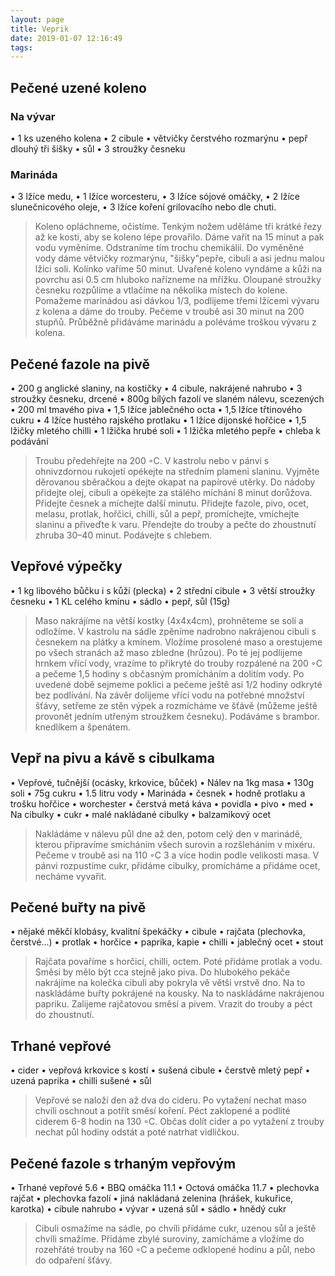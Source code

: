 ```yaml
---
layout: page
title: Veprik
date: 2019-01-07 12:16:49
tags:
---
```

## Pečené uzené koleno
### Na vývar
• 1 ks uzeného kolena
• 2 cibule
• větvičky čerstvého rozmarýnu
• pepř dlouhý tři šišky
• sůl
• 3 stroužky česneku
### Marináda
• 3 lžíce medu,
• 1 lžíce worcesteru,
• 3 lžíce sójové omáčky,
• 2 lžíce slunečnicového oleje,
• 3 lžíce koření grilovacího nebo dle chuti.
>Koleno opláchneme, očistíme. Tenkým nožem uděláme tři
krátké řezy až ke kosti, aby se koleno lépe provařilo. Dáme
vařit na 15 minut a pak vodu vyměníme. Odstraníme tím
trochu chemikálií. Do vyměněné vody dáme větvičky rozmarýnu, "šišky"pepře, cibuli a asi jednu malou lžíci soli. Kolínko
vaříme 50 minut. Uvařené koleno vyndáme a kůži na povrchu
asi 0.5 cm hluboko nařízneme na mřížku. Oloupané stroužky
česneku rozpůlíme a vtlačíme na několika místech do kolene.
Pomažeme marinádou asi dávkou 1/3, podlijeme třemi lžícemi vývaru z kolena a dáme do trouby. Pečeme v troubě
asi 30 minut na 200 stupňů. Průběžně přidáváme marinádu
a poléváme troškou vývaru z kolena.

## Pečené fazole na pivě
• 200 g anglické slaniny, na kostičky
• 4 cibule, nakrájené nahrubo
• 3 stroužky česneku, drcené
• 800g bílých fazolí ve slaném nálevu, scezených
• 200 ml tmavého piva
• 1,5 lžíce jablečného octa
• 1,5 lžíce třtinového cukru
• 4 lžíce hustého rajského protlaku
• 1 lžíce dijonské hořčice
• 1,5 lžičky mletého chilli
• 1 lžička hrubé soli
• 1 lžička mletého pepře
• chleba k podávání
>Troubu předehřejte na 200 ◦C. V kastrolu nebo v pánvi s ohnivzdornou rukojetí opékejte na středním plameni slaninu.
Vyjměte děrovanou sběračkou a dejte okapat na papírové
utěrky. Do nádoby přidejte olej, cibuli a opékejte za stálého
míchání 8 minut dorůžova. Přidejte česnek a míchejte další
minutu. Přidejte fazole, pivo, ocet, melasu, protlak, hořčici,
chilli, sůl a pepř, promíchejte, vmíchejte slaninu a přiveďte
k varu. Přendejte do trouby a pečte do zhoustnutí zhruba
30–40 minut. Podávejte s chlebem.

## Vepřové výpečky
• 1 kg libového bůčku i s kůží (plecka)
• 2 střední cibule
• 3 větší stroužky česneku
• 1 KL celého kmínu
• sádlo
• pepř, sůl (15g)
>Maso nakrájíme na větší kostky (4x4x4cm), prohněteme se
solí a odložíme. V kastrolu na sádle zpěníme nadrobno nakrájenou cibuli s česnekem na plátky a kmínem. Vložíme prosolené maso a orestujeme po všech stranách až maso zbledne
(hrůzou). Po té jej podlijeme hrnkem vřící vody, vrazíme to
přikryté do trouby rozpálené na 200 ◦C a pečeme 1,5 hodiny
s občasným promícháním a dolitím vody. Po uvedené době
sejmeme poklici a pečeme ještě asi 1/2 hodiny odkryté bez
podlívání. Na závěr dolijeme vřící vodu na potřebné množství
šťávy, setřeme ze stěn výpek a rozmícháme ve šťávě (můžeme
ještě provonět jedním utřeným stroužkem česneku). Podáváme s brambor. knedlíkem a špenátem.

## Vepř na pivu a kávě s cibulkama
• Vepřové, tučnější (ocásky, krkovice, bůček)
• Nálev na 1kg masa
• 130g soli
• 75g cukru
• 1.5 litru vody
• Marináda
• česnek
• hodně protlaku a trošku hořčice
• worchester
• čerstvá metá káva
• povidla
• pivo
• med
• Na cibulky
• cukr
• malé nakládané cibulky
• balzamikový ocet
>Nakládáme v nálevu půl dne až den, potom celý den v marinádě, kterou připravíme smícháním všech surovin a rozšleháním v mixéru. Pečeme v troubě asi na 110 ◦C 3 a více hodin
podle velikosti masa.
V pánvi rozpustíme cukr, přidáme cibulky, promícháme a
přidáme ocet, necháme vyvařit.

## Pečené buřty na pivě
• nějaké měkčí klobásy, kvalitní špekáčky
• cibule
• rajčata (plechovka, čerstvé...)
• protlak
• horčice
• paprika, kapie
• chilli
• jablečný ocet
• stout

>Rajčata povaříme s horčicí, chilli, octem. Poté přidáme protlak a vodu. Směsi by mělo být cca stejně jako piva.
Do hlubokého pekáče nakrájíme na kolečka cibuli aby pokryla vě větši vrstvě dno. Na to naskládáme buřty pokrájené
na kousky. Na to naskládáme nakrájenou papriku. Zalijeme
rajčatovou směsí a pivem. Vrazit do trouby a péct do zhoustnutí.

## Trhané vepřové
• cider
• vepřová krkovice s kostí
• sušená cibule
• čerstvě mletý pepř
• uzená paprika
• chilli sušené
• sůl
>Vepřové se naloží den až dva do cideru. Po vytažení nechat
maso chvíli oschnout a potřít směsí koření. Péct zaklopené a
podlité ciderem 6-8 hodin na 130 ◦C. Občas dolít cider a po
vytažení z trouby nechat půl hodiny odstát a poté natrhat
vidličkou.

## Pečené fazole s trhaným vepřovým
• Trhané vepřové 5.6
• BBQ omáčka 11.1
• Octová omáčka 11.7
• plechovka rajčat
• plechovka fazolí
• jiná nakládaná zelenina (hrášek, kukuřice, karotka)
• cibule nahrubo
• vývar
• uzená sůl
• sádlo
• hnědý cukr
>Cibuli osmažíme na sádle, po chvíli přidáme cukr, uzenou sůl
a ještě chvíli smažíme. Přidáme zbylé suroviny, zamícháme a
vložíme do rozehřáté trouby na 160 ◦C a pečeme odklopené
hodinu a půl, nebo do odpaření šťávy.
